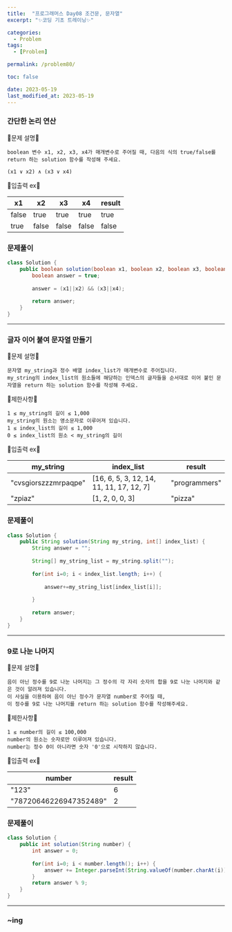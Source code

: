 ```yaml
---
title:  "프로그래머스 Day08 조건문, 문자열"
excerpt: "✨코딩 기초 트레이닝✨"

categories:
  - Problem
tags:
  - [Problem]

permalink: /problem80/

toc: false

date: 2023-05-19
last_modified_at: 2023-05-19
---
```


### 간단한 논리 연산

💫문제 설명💫

```
boolean 변수 x1, x2, x3, x4가 매개변수로 주어질 때, 다음의 식의 true/false를 return 하는 solution 함수를 작성해 주세요.

(x1 ∨ x2) ∧ (x3 ∨ x4)

```

💫입출력 ex💫

|x1|x2|x3|x4|result|
|---|---|---|---|---|
|false|true|true|true|true|
|true|false|false|false|false|

### 문제풀이

```java
class Solution {
    public boolean solution(boolean x1, boolean x2, boolean x3, boolean x4) {
        boolean answer = true;
        
        answer = (x1||x2) && (x3||x4);
        
        return answer;
    }
}
```

<hr>

### 글자 이어 붙여 문자열 만들기

💫문제 설명💫

```
문자열 my_string과 정수 배열 index_list가 매개변수로 주어집니다.
my_string의 index_list의 원소들에 해당하는 인덱스의 글자들을 순서대로 이어 붙인 문자열을 return 하는 solution 함수를 작성해 주세요.
```

💫제한사항💫

```
1 ≤ my_string의 길이 ≤ 1,000
my_string의 원소는 영소문자로 이루어져 있습니다.
1 ≤ index_list의 길이 ≤ 1,000
0 ≤ index_list의 원소 < my_string의 길이
```

💫입출력 ex💫

|my_string|index_list|result|
|---|---|---|
|"cvsgiorszzzmrpaqpe"|[16, 6, 5, 3, 12, 14, 11, 11, 17, 12, 7]|"programmers"|
|"zpiaz"|[1, 2, 0, 0, 3]|"pizza"|

### 문제풀이

```java
class Solution {
    public String solution(String my_string, int[] index_list) {
        String answer = "";
        
        String[] my_string_list = my_string.split("");
        
        for(int i=0; i < index_list.length; i++) {
            
            answer+=my_string_list[index_list[i]];
            
        }
        
        return answer;
    }
}
```

<hr>

### 9로 나눈 나머지

💫문제 설명💫

```
음이 아닌 정수를 9로 나눈 나머지는 그 정수의 각 자리 숫자의 합을 9로 나눈 나머지와 같은 것이 알려져 있습니다.
이 사실을 이용하여 음이 아닌 정수가 문자열 number로 주어질 때, 
이 정수를 9로 나눈 나머지를 return 하는 solution 함수를 작성해주세요.
```

💫제한사항💫

```
1 ≤ number의 길이 ≤ 100,000
number의 원소는 숫자로만 이루어져 있습니다.
number는 정수 0이 아니라면 숫자 '0'으로 시작하지 않습니다.
```

💫입출력 ex💫

|number|result|
|---|---|
|"123"|6|
|"78720646226947352489"|2|

### 문제풀이

```java
class Solution {
    public int solution(String number) {
        int answer = 0;
        
        for(int i=0; i < number.length(); i++) {
            answer += Integer.parseInt(String.valueOf(number.charAt(i)));
        }
        return answer % 9;
    }
}
```

<hr>

### ~ing

